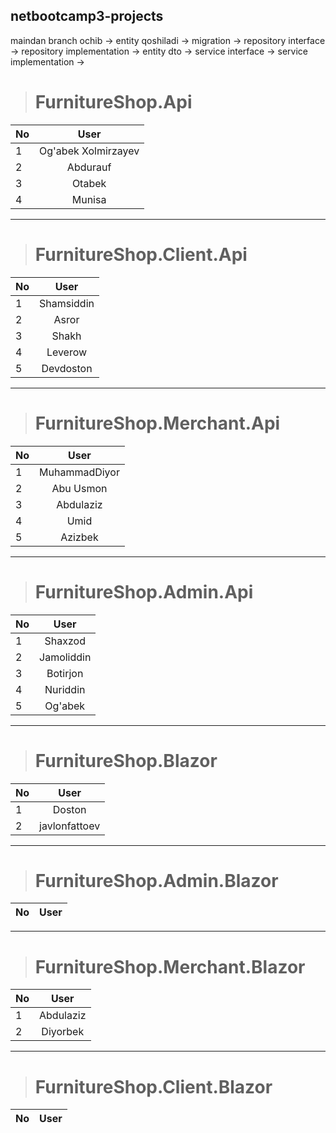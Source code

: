 ## netbootcamp3-projects
maindan branch ochib -> entity qoshiladi -> migration -> repository interface -> repository implementation -> entity dto -> service interface -> service implementation ->

> #  FurnitureShop.Api

| No | User |
| :---         |     :---:      |
| 1 | Og'abek Xolmirzayev |
| 2 | Abdurauf |
| 3 | Otabek |
| 4 | Munisa |

***

> #  FurnitureShop.Client.Api

| No | User |
| :---         |     :---:      |
| 1 | Shamsiddin |
| 2 | Asror |
| 3 | Shakh |
| 4 | Leverow |
| 5 | Devdoston |

***

> #  FurnitureShop.Merchant.Api

| No | User |
| :---         |     :---:      |
| 1 | MuhammadDiyor |
| 2 | Abu Usmon |
| 3 | Abdulaziz |
| 4 | Umid |
| 5 | Azizbek |

***

> #  FurnitureShop.Admin.Api

| No | User |
| :---         |     :---:      |
| 1 | Shaxzod |
| 2 | Jamoliddin |
| 3 | Botirjon |
| 4 | Nuriddin |
| 5 | Og'abek |

***

> #  FurnitureShop.Blazor

| No | User |
| :---         |     :---:      |
| 1 | Doston |
| 2 | javlonfattoev |

***

> #  FurnitureShop.Admin.Blazor

| No | User |
| :---         |     :---:      |


***

> #  FurnitureShop.Merchant.Blazor

| No | User |
| :---         |     :---:      |
| 1 | Abdulaziz |
| 2 | Diyorbek |


***

> #  FurnitureShop.Client.Blazor

| No | User |
| :---         |     :---:      |

